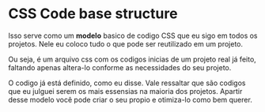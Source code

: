 # CSS Code base structure

Isso serve como um **modelo** basico de codigo CSS que
eu sigo em todos os projetos. Nele eu coloco tudo
o que pode ser reutilizado em um projeto. 

Ou seja, é um arquivo css com os codigos inicias de um projeto
real já feito, faltando apenas altera-lo conforme as 
necessidades do seu projeto. 

O codigo já está definido, como eu disse. Vale ressaltar que são
codigos que eu julguei serem os mais essensias na maioria dos projetos. 
Apartir desse modelo você pode criar o seu propio e otimiza-lo como bem querer.
